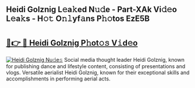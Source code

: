 ## Heidi Golznig L𝚎a𝚔ed N𝚞𝚍e - Part-XAk Vi𝚍𝚎o L𝚎a𝚔s - H𝚘𝚝 O𝚗𝚕yf𝚊ns P𝚑𝚘tos EzE5B

# <h2><a href="http://kf6boo.oniu.top/?m=Heidi+Golznig">🔗👉 🔴 Heidi Golznig P𝚑ot𝚘𝚜 V𝚒d𝚎o</a></h2>

[![Heidi Golznig Nu𝚍e𝚜](https://i.imgur.com/0qMVB7G.gif)](http://kf6boo.oniu.top/?m=Heidi+Golznig)
Social media thought leader Heidi Golznig, known for publishing dance and lifestyle content, consisting of presentations and vlogs. Versatile aerialist Heidi Golznig, known for their exceptional skills and accomplishments in performing aerial acts.  

